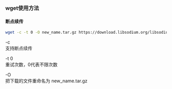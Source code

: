 ### wget使用方法

#### 断点续传
```bash
wget -c -t 0 -O new_name.tar.gz https://download.libsodium.org/libsodium/releases/LATEST.tar.gz
```
-c   
支持断点续传   

-t 0   
重试次数，0代表不限次数   

-O   
把下载的文件重命名为 new_name.tar.gz   



